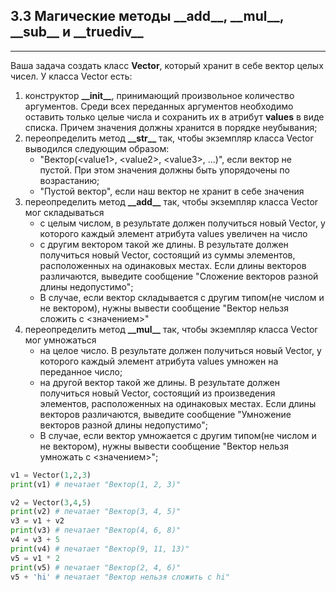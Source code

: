 ## 3.3 Магические методы \_\_add__, \_\_mul__, \_\_sub__ и \_\_truediv__
----------------------------------------------------------------


Ваша задача создать класс **Vector**, который хранит в себе вектор целых чисел.  У класса Vector есть:

1. конструктор **\_\_init__**, принимающий произвольное количество аргументов. Среди всех переданных аргументов необходимо оставить только целые числа и сохранить их в атрибут **values** в виде списка. Причем значения должны хранится в порядке неубывания; 
2. переопределить метод **\_\_str__** так, чтобы экземпляр класса Vector выводился следующим образом: 
    - "Вектор(\<value1>, \<value2>, \<value3>, ...)", если вектор не пустой. При этом значения должны быть упорядочены по возрастанию;
    - "Пустой вектор", если наш вектор не хранит в себе значения
3. переопределить метод **\_\_add__** так, чтобы экземпляр класса Vector мог складываться
    - с целым числом, в результате должен получиться новый Vector, у которого каждый элемент атрибута values увеличен на число
    - с другим вектором такой же длины. В результате должен получиться новый Vector, состоящий из суммы элементов, расположенных на одинаковых местах. Если длины векторов различаются, выведите сообщение "Сложение векторов разной длины недопустимо";
    - В случае, если вектор складывается с другим типом(не числом и не вектором), нужны вывести сообщение "Вектор нельзя сложить с \<значением>"
4. переопределить метод **\_\_mul__** так, чтобы экземпляр класса Vector мог умножаться
    - на целое число. В результате должен получиться новый Vector, у которого каждый элемент атрибута values умножен на переданное число;
    - на другой вектор такой же длины. В результате должен получиться новый Vector, состоящий из произведения элементов, расположенных на одинаковых местах. Если длины векторов различаются, выведите сообщение "Умножение векторов разной длины недопустимо";
    - В случае, если вектор умножается с другим типом(не числом и не вектором), нужны вывести сообщение "Вектор нельзя умножать с \<значением>";

``` python
v1 = Vector(1,2,3)
print(v1) # печатает "Вектор(1, 2, 3)"

v2 = Vector(3,4,5)
print(v2) # печатает "Вектор(3, 4, 5)"
v3 = v1 + v2
print(v3) # печатает "Вектор(4, 6, 8)"
v4 = v3 + 5
print(v4) # печатает "Вектор(9, 11, 13)"
v5 = v1 * 2
print(v5) # печатает "Вектор(2, 4, 6)"
v5 + 'hi' # печатает "Вектор нельзя сложить с hi"
```